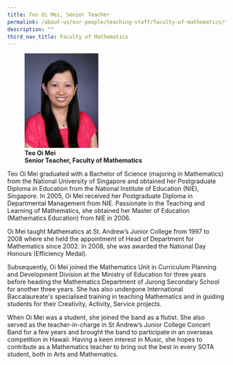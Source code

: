 ```yaml
---
title: Teo Oi Mei, Senior Teacher
permalink: /about-us/our-people/teaching-staff/faculty-of-mathematics/teo-oi-mei/
description: ""
third_nav_title: Faculty of Mathematics
---
```

<figure>
<img style="width:40%" src="/images/teo-oi-mei.jpg">
<figcaption> <strong>Teo Oi Mei<br>
Senior Teacher, Faculty of Mathematics</strong>
</figcaption>
</figure>

Teo Oi Mei graduated with a Bachelor of Science (majoring in Mathematics) from the National University of Singapore and obtained her Postgraduate Diploma in Education from the National Institute of Education (NIE), Singapore. In 2005, Oi Mei received her Postgraduate Diploma in Departmental Management from NIE. Passionate in the Teaching and Learning of Mathematics, she obtained her Master of Education (Mathematics Education) from NIE in 2006.  
  
Oi Mei taught Mathematics at St. Andrew’s Junior College from 1997 to 2008 where she held the appointment of Head of Department for Mathematics since 2002. In 2008, she was awarded the National Day Honours (Efficiency Medal).  
  
Subsequently, Oi Mei joined the Mathematics Unit in Curriculum Planning and Development Division at the Ministry of Education for three years before heading the Mathematics Department of Jurong Secondary School for another three years. She has also undergone International Baccalaureate's specialised training in teaching Mathematics and in guiding students for their Creativity, Activity, Service projects.  
  
When Oi Mei was a student, she joined the band as a flutist. She also served as the teacher-in-charge in St Andrew’s Junior College Concert Band for a few years and brought the band to participate in an overseas competition in Hawaii. Having a keen interest in Music, she hopes to contribute as a Mathematics teacher to bring out the best in every SOTA student, both in Arts and Mathematics.